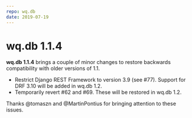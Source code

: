 ```yaml
---
repo: wq.db
date: 2019-07-19
---
```


# wq.db 1.1.4

**wq.db 1.1.4** brings a couple of minor changes to restore backwards compatibility with older versions of 1.1.

 * Restrict Django REST Framework to version 3.9 (see #77).  Support for DRF 3.10 will be added in wq.db 1.2.
 * Temporarily revert #62 and #69.  These will be restored in wq.db 1.2.

Thanks @tomaszn and @MartinPontius for bringing attention to these issues.